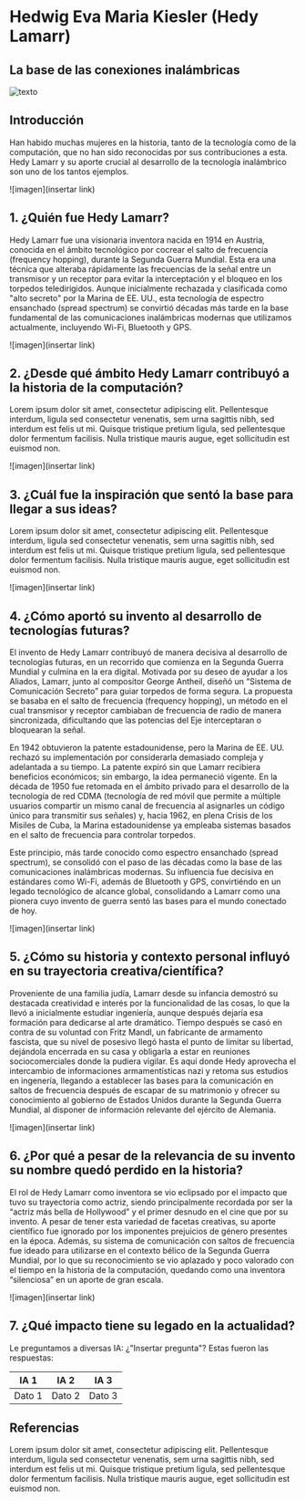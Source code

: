 # **Hedwig Eva Maria Kiesler (Hedy Lamarr)**
## **La base de las conexiones inalámbricas**

![texto](https://www.google.com/url?sa=i&url=https%3A%2F%2Fes.wikipedia.org%2Fwiki%2FHedy_Lamarr&psig=AOvVaw2UHHviHn3ji5W34TcssS6B&ust=1757162030769000&source=images&cd=vfe&opi=89978449&ved=0CBUQjRxqFwoTCJDXk-fQwY8DFQAAAAAdAAAAABAU)

## **Introducción**
Han habido muchas mujeres en la historia, tanto de la tecnología como de la computación, que no han sido reconocidas por sus contribuciones a esta. Hedy Lamarr y su aporte crucial al desarrollo de la tecnología inalámbrico son uno de los tantos ejemplos.

![imagen](insertar link)

## **1. ¿Quién fue Hedy Lamarr?**

Hedy Lamarr fue una visionaria inventora nacida en 1914 en Austria, conocida en el ámbito tecnológico por cocrear el salto de frecuencia (frequency hopping), durante la Segunda Guerra Mundial. Esta era una técnica que alteraba rápidamente las frecuencias de la señal entre un transmisor y un receptor para evitar la interceptación y el bloqueo en los torpedos teledirigidos. Aunque inicialmente rechazada y clasificada como "alto secreto" por la Marina de EE. UU., esta tecnología de espectro ensanchado (spread spectrum) se convirtió décadas más tarde en la base fundamental de las comunicaciones inalámbricas modernas que utilizamos actualmente, incluyendo Wi-Fi, Bluetooth y GPS.


![imagen](insertar link)

## **2. ¿Desde qué ámbito Hedy Lamarr contribuyó a la historia de la computación?**

Lorem ipsum dolor sit amet, consectetur adipiscing elit. Pellentesque interdum, ligula sed consectetur venenatis, sem urna sagittis nibh, sed interdum est felis ut mi. Quisque tristique pretium ligula, sed pellentesque dolor fermentum facilisis. Nulla tristique mauris augue, eget sollicitudin est euismod non.

![imagen](insertar link)

## **3. ¿Cuál fue la inspiración que sentó la base para llegar a sus ideas?**

Lorem ipsum dolor sit amet, consectetur adipiscing elit. Pellentesque interdum, ligula sed consectetur venenatis, sem urna sagittis nibh, sed interdum est felis ut mi. Quisque tristique pretium ligula, sed pellentesque dolor fermentum facilisis. Nulla tristique mauris augue, eget sollicitudin est euismod non.

![imagen](insertar link)


## **4. ¿Cómo aportó su invento al desarrollo de tecnologías futuras?**

El invento de Hedy Lamarr contribuyó de manera decisiva al desarrollo de tecnologías futuras, en un recorrido que comienza en la Segunda Guerra Mundial y culmina en la era digital. Motivada por su deseo de ayudar a los Aliados, Lamarr, junto al compositor George Antheil, diseñó un “Sistema de Comunicación Secreto” para guiar torpedos de forma segura. La propuesta se basaba en el salto de frecuencia (frequency hopping), un método en el cual transmisor y receptor cambiaban de frecuencia de radio de manera sincronizada, dificultando que las potencias del Eje interceptaran o bloquearan la señal.

En 1942 obtuvieron la patente estadounidense, pero la Marina de EE. UU. rechazó su implementación por considerarla demasiado compleja y adelantada a su tiempo. La patente expiró sin que Lamarr recibiera beneficios económicos; sin embargo, la idea permaneció vigente. En la década de 1950 fue retomada en el ámbito privado para el desarrollo de la tecnología de red CDMA (tecnología de red móvil que permite a múltiple usuarios compartir un mismo canal de frecuencia al asignarles un código único para transmitir sus señales) y, hacia 1962, en plena Crisis de los Misiles de Cuba, la Marina estadounidense ya empleaba sistemas basados en el salto de frecuencia para controlar torpedos.

Este principio, más tarde conocido como espectro ensanchado (spread spectrum), se consolidó con el paso de las décadas como la base de las comunicaciones inalámbricas modernas. Su influencia fue decisiva en estándares como Wi-Fi, además de Bluetooth y GPS, convirtiéndo en un legado tecnológico de alcance global, consolidando a Lamarr como una pionera cuyo invento de guerra sentó las bases para el mundo conectado de hoy.

![imagen](insertar link)

## **5. ¿Cómo su historia y contexto personal influyó en su trayectoria creativa/científica?**

Proveniente de una familia judía, Lamarr desde su infancia demostró su destacada creatividad e interés por la funcionalidad de las cosas, lo que la llevó a inicialmente estudiar ingeniería, aunque después dejaría esa formación para dedicarse al arte dramático. Tiempo después se casó en contra de su voluntad con Fritz Mandl, un fabricante de armamento fascista, que su nivel de posesivo llegó hasta el punto de limitar su libertad, dejándola encerrada en su casa y obligarla a estar en reuniones sociocomerciales donde la pudiera vigilar. Es aquí donde Hedy aprovecha el intercambio de informaciones armamentísticas nazi y retoma sus estudios en ingenería, llegando a establecer las bases para la comunicación en saltos de frecuencia después de escapar de su matrimonio y ofrecer su conocimiento al gobierno de Estados Unidos durante la Segunda Guerra Mundial, al disponer de información relevante del ejército de Alemania.


![imagen](insertar link)

## **6. ¿Por qué a pesar de la relevancia de su invento su nombre quedó perdido en la historia?**

El rol de Hedy Lamarr como inventora se vio eclipsado por el impacto que tuvo su trayectoria como actriz, siendo principalmente recordada por ser la “actriz más bella de Hollywood” y el primer desnudo en el cine que por su invento. A pesar de tener esta variedad de facetas creativas, su aporte científico fue ignorado por los imponentes prejuicios de género presentes en la época. Además, su sistema de comunicación con saltos de frecuencia fue ideado para utilizarse en el contexto bélico de la Segunda Guerra Mundial, por lo que su reconocimiento se vio aplazado y poco valorado con el tiempo en la historia de la computación, quedando como una inventora “silenciosa” en un aporte de gran escala.

![imagen](insertar link)

## **7. ¿Qué impacto tiene su legado en la actualidad?**

Le preguntamos a diversas IA: ¿"Insertar pregunta"? Estas fueron las respuestas:


| IA 1      |    IA 2   |    IA 3   |
|-----------|-----------|-----------|
| Dato 1    | Dato 2    | Dato 3    |


## Referencias
Lorem ipsum dolor sit amet, consectetur adipiscing elit. Pellentesque interdum, ligula sed consectetur venenatis, sem urna sagittis nibh, sed interdum est felis ut mi. Quisque tristique pretium ligula, sed pellentesque dolor fermentum facilisis. Nulla tristique mauris augue, eget sollicitudin est euismod non.
